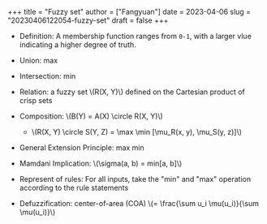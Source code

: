+++
title = "Fuzzy set"
author = ["Fangyuan"]
date = 2023-04-06
slug = "20230406122054-fuzzy-set"
draft = false
+++

-   Definition: A <span class="underline">membership function</span> ranges from `0-1`, with a larger vlue indicating a higher degree of truth.

-   Union: max

-   Intersection: min

-   Relation: a fuzzy set \\(R(X, Y)\\) defined on the Cartesian product of crisp sets

-   Composition: \\(B(Y) = A(X) \circle R(X, Y)\\)
    -   \\(R(X, Y) \circle S(Y, Z) = \max \min [\mu\_R(x, y), \mu\_S(y, z)]\\)

-   General Extension Principle: max min

-   Mamdani Implication: \\(\sigma(a, b) = min[a, b]\\)

-   Represent of rules: For all inputs, take the "min" and "max" operation according to the rule statements

-   Defuzzification: center-of-area (COA) \\(= \frac{\sum u\_i \mu(u\_i)}{\sum \mu(u\_i)}\\)
